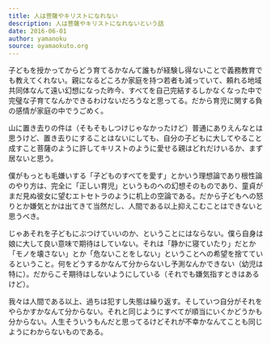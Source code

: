 ```yaml
---
title: 人は菩薩やキリストになれない
description: 人は菩薩やキリストになれないという話
date: 2016-06-01
author: yamanoku
source: oyamaokuto.org
---
```


子どもを授かってからどう育てるかなんて誰もが経験し得ないことで義務教育でも教えてくれない。親になるどころか家庭を持つ若者も減っていて、頼れる地域共同体なんて遠い幻想になった昨今、すべてを自己完結するしかなくなった中で完璧な子育てなんかできるわけないだろうなと思ってる。だから育児に関する負の感情が家庭の中でうごめく。

山に置き去りの件は（そもそもしつけじゃなかったけど）普通にありえんなとは思うけど、置き去りにすることはないにしても、自分の子どもに大してやること成すこと菩薩のように許してキリストのように愛せる親はどれだけいるか、まず居ないと思う。

僕がもっとも毛嫌いする「子どものすべてを愛す」とかいう理想論であり根性論のやり方は、完全に「正しい育児」というものへの幻想そのものであり、童貞がまだ見ぬ彼女に望むエトセトラのように机上の空論である。だから子どもへの怒りとか嫌気とかは出てきて当然だし、人間である以上抑えこむことはできないと思うべき。

じゃあそれを子どもにぶつけていいのか、ということにはならない。僕ら自身は娘に大して良い意味で期待はしていない。それは「静かに寝ていたり」だとか「モノを壊さない」とか「危ないことをしない」ということへの希望を捨てているということ。何をどうするかなんて分からないし予測なんかできない（幼児は特に）。だからこそ期待はしないようにしている（それでも嫌気指すときはあるけど）。

我々は人間である以上、過ちは犯すし失態は繰り返す。そしていつ自分がそれをやらかすかなんて分からない。それと同じようにすべてが順当にいくかどうかも分からない。人生そういうもんだと思ってるけどそれが不幸かなんてことも同じようにわからないものである。

